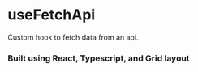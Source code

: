 # useFetchApi
Custom hook to fetch data from an api.

### Built using React, Typescript, and Grid layout